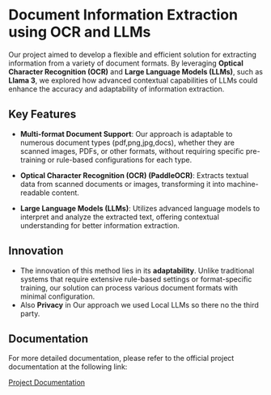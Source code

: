 # Document Information Extraction using OCR and LLMs

Our project aimed to develop a flexible and efficient solution for extracting information from a variety of document formats. By leveraging **Optical Character Recognition (OCR)** and **Large Language Models (LLMs)**, such as **Llama 3**, we explored how advanced contextual capabilities of LLMs could enhance the accuracy and adaptability of information extraction.

## Key Features

- **Multi-format Document Support**: Our approach is adaptable to numerous document types (pdf,png,jpg,docs), whether they are scanned images, PDFs, or other formats, without requiring specific pre-training or rule-based configurations for each type.
  
- **Optical Character Recognition (OCR) (PaddleOCR)**: Extracts textual data from scanned documents or images, transforming it into machine-readable content.

- **Large Language Models (LLMs)**: Utilizes advanced language models to interpret and analyze the extracted text, offering contextual understanding for better information extraction.

## Innovation

- The innovation of this method lies in its **adaptability**. Unlike traditional systems that require extensive rule-based settings or format-specific training, our solution can process various document formats with minimal configuration.
- Also **Privacy** in Our approach we used Local LLMs so there no the third party.

## Documentation

For more detailed documentation, please refer to the official project documentation at the following link:

[Project Documentation](https://textra.readthedocs.io/fr/latest/index.html)
